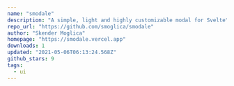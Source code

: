 ```yaml
---
name: "smodale"
description: "A simple, light and highly customizable modal for Svelte"
repo_url: "https://github.com/smoglica/smodale"
author: "Skender Moglica"
homepage: "https://smodale.vercel.app"
downloads: 1
updated: "2021-05-06T06:13:24.568Z"
github_stars: 9
tags: 
  - ui
---
```

